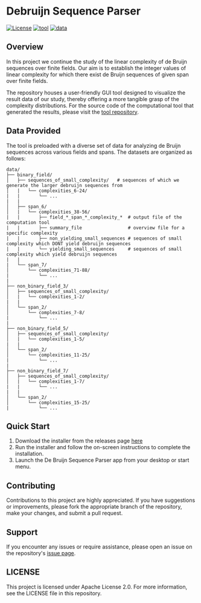 # Debruijn Sequence Parser
[![License](https://img.shields.io/badge/license-Apache_2.0-green)](https://github.com/joannj35/debruijn-sequence-parser/blob/master/LICENSE)
[![tool](https://img.shields.io/badge/source_code-computational_tool-8A2BE2)](https://github.com/joannj35/debruijn-sequence-complexity-distribution)
[![data](https://img.shields.io/badge/data-overview-blue)](https://github.com/joannj35/debruijn-sequence-parser/blob/master/data/README.md)

## Overview
In this project we continue the study of the linear complexity of de Bruijn sequences over finite fields. Our aim is to establish the integer values of
linear complexity for which there exist de Bruijn sequences of given span over finite fields.

The repository houses a user-friendly GUI tool designed to visualize the result data of our study, thereby offering a more tangible grasp of the complexity distributions. For the source code of the computational tool that generated the results, please visit the [tool repository](https://github.com/joannj35/debruijn-sequence-complexity-distribution).

## Data Provided
The tool is preloaded with a diverse set of data for analyzing de Bruijn sequences across various fields and spans. The datasets are organized as follows:
```
data/
├── binary_field/
│   ├── sequences_of_small_complexity/   # sequences of which we generate the larger debruijn sequences from
│   |   └── complexities_6-24/
|   |       └── ...
|   |
│   ├── span_6/
│   |   └── complexities_38-56/
|   |       ├── field_*_span_*_complexity_*  # output file of the computation tool
|   |       ├── summary_file                 # overview file for a specific complexity
|   |       ├── non_yielding_small_sequences # sequences of small complexity which DONT yield debruijn sequences
|   |       └── yielding_small_sequences     # sequences of small complexity which yield debruijn sequences
|   |
|   └── span_7/
│       └── complexities_71-88/
|           └── ...
|
├── non_binary_field_3/
│   ├── sequences_of_small_complexity/ 
│   |   └── complexities_1-2/
|   |
│   └── span_2/
│       └── complexities_7-8/
|           └── ...
|
├── non_binary_field_5/
│   ├── sequences_of_small_complexity/ 
│   |   └── complexities_1-5/
|   |
│   └── span_2/
│       └── complexities_11-25/
|           └── ...
|
├── non_binary_field_7/
│   ├── sequences_of_small_complexity/ 
│   |   └── complexities_1-7/
|   |       └── ...
|   |
│   └── span_2/
│       └── complexities_15-25/
|           └── ...
```

## Quick Start
1. Download the installer from the releases page [here](https://github.com/joannj35/debruijn-sequence-parser/releases) 
2. Run the installer and follow the on-screen instructions to complete the installation.
3. Launch the De Bruijn Sequence Parser app from your desktop or start menu.

## Contributing
Contributions to this project are highly appreciated. If you have suggestions or improvements, please fork the appropriate branch of the repository, make your changes, and submit a pull request.

## Support
If you encounter any issues or require assistance, please open an issue on the repository's [issue page](https://github.com/joannj35/debruijn-sequence-parser/issues).

## LICENSE
This project is licensed under Apache License 2.0. For more information, see the LICENSE file in this repository.
